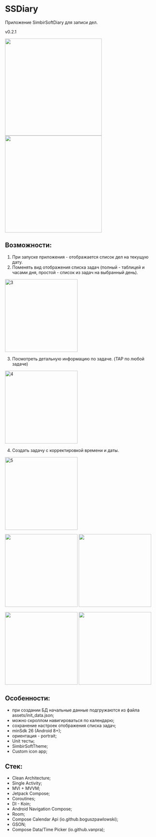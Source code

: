 # SSDiary

Приложение SimbirSoftDiary для записи дел.

v0.2.1

<img src="https://user-images.githubusercontent.com/81629278/233840819-60e50feb-cc8e-474a-b916-7052c04971eb.png" width="320"> <img src="https://user-images.githubusercontent.com/81629278/233840823-8463219a-4cc4-4bb2-9659-a102fdcc3618.png" width="320">

## <b>Возможности: </b>
1) При запуске приложения - отображается список дел на текущую дату.
2) Поменять вид отображения списка задач (полный - таблицей и часами дня, простой - список из задач на выбранный день).
<img width="240" alt="3" src="https://user-images.githubusercontent.com/81629278/233843418-9f0078d0-4a9c-424b-892d-91538dfde78c.png">

3) Посмотреть детальную информацию по задаче. (TAP по любой задаче)
<img width="240" alt="4" src="https://user-images.githubusercontent.com/81629278/233844337-069a69a1-6e79-4d17-997d-12e1356deca1.png">

4) Создать задачу с корректировкой времени и даты.
<img width="240" alt="5" src="https://user-images.githubusercontent.com/81629278/233844749-8f53c599-c64a-45b8-9488-cb9ca94f761c.png">

<img src="https://user-images.githubusercontent.com/81629278/233845195-aeb66bb7-f1bf-48ba-bc4a-5fd3cc55b43b.png" width="240"> <img src="https://user-images.githubusercontent.com/81629278/233844824-52f2bc62-75a3-4ee3-b871-78629d843c05.png" width="240">

<img src="https://user-images.githubusercontent.com/81629278/233845093-7d195c27-f468-4e6e-88cb-514456046dd5.png" width="240"> <img src="https://user-images.githubusercontent.com/81629278/233845108-69f3c4dd-4613-425c-80b2-4a8f7b9e5361.png" width="240">

## <b>Особенности: </b>
- при создании БД начальные данные подгружаются из файла assets/init_data.json;
- можно скроллом навигироваться по календарю;
- сохранение настроек отображения списка задач;
- minSdk 26 (Android 8+);
- ориентация - portrait;
- Unit тесты;
- SimbirSoftTheme;
- Custom icon app;

## <b>Стек: </b>
- Clean Architecture;
- Single Activity;
- MVI + MVVM;
- Jetpack Compose;
- Coroutines;
- DI - Koin;
- Android Navigation Compose;
- Room;
- Compose Calendar Api (io.github.boguszpawlowski);
- GSON;
- Compose Data/Time Picker (io.github.vanpra);
